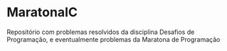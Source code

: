 # MaratonaIC
Repositório com problemas resolvidos da disciplina Desafios de Programação, e eventualmente problemas da Maratona de Programação
